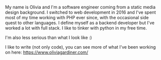 My name is Olivia and I'm a software engineer coming from a static media design background. I switched to web development in 2016 and I've spent most of my time working with PHP ever since, with the occasional side quest to other languages. I define myself as a backend developer but I've worked a lot with full stack. I like to tinker with python in my free time.

I'm also less serious than what I look like :)

I like to write (not only code), you can see more of what I've been working on here: https://www.oliviagardiner.com/
